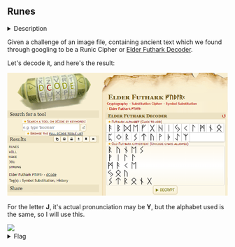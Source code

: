 ## Runes

<details>
  <summary>Description</summary>
  
  > [null]
  
  > Flag Format: CODEBY{}
  
</details>

Given a challenge of an image file, containing ancient text which we found through googling to be a Runic Cipher or [Elder Futhark Decoder](https://www.dcode.fr/elder-futhark).

Let's decode it, and here's the result:

<img src="./1.png">

For the letter **J**, it's actual pronunciation may be **Y**, but the alphabet used is the same, so I will use this.

<img src="https://i.pinimg.com/originals/34/72/75/3472752055a82e98320d21bbb573a3db.jpg" width="300">

<details>
  <summary>Flag</summary>
  
  > `CODEBY{runes_will_make_you_strong}`
  
</details>
